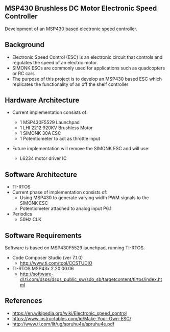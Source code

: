 ## MSP430 Brushless DC Motor Electronic Speed Controller 

Development of an MSP430 based electronic speed controller. 

## Background 

* Electronic Speed Control (ESC) is an electronic circuit that controls and regulates the speed of an electric motor. 
* SIMONK ESCs are commonly used for applications such as quadcopters or RC cars
* The purpose of this project is to develop an MSP430 based ESC which replicates the functionality of an off the shelf controller

## Hardware Architecture 

* Current implementation consists of:
  * 1 MSP430F5529 Launchpad
  * 1 LHI 2212 920KV Brushless Motor
  * 1 SIMONK 30A ESC
  * 1 Potentiometer to act as throttle input

* Future implementation will remove the SIMONK ESC and will use:
  * L6234 motor driver IC

## Software Architecture

* TI-RTOS
* Current phase of implementation consists of:
  * Using MSP430 to generate varying width PWM signals to the SIMONK ESC
  * Potentiometer attached to analog input P6.1
* Periodics
  * 50Hz CLK

## Software Requirements

Software is based on MSP430F5529 launchpad, running TI-RTOS.

* Code Composer Studio (ver 7.1.0)
  * http://www.ti.com/tool/CCSTUDIO
* TI-RTOS MSP43x 2.20.00.06 
  * http://software-dl.ti.com/dsps/dsps_public_sw/sdo_sb/targetcontent/tirtos/index.html

## References
* https://en.wikipedia.org/wiki/Electronic_speed_control 
* https://www.instructables.com/id/Make-Your-Own-ESC/ 
* http://www.ti.com/lit/ug/spruhu4e/spruhu4e.pdf
